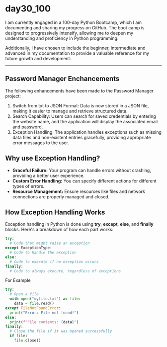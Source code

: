 # day30_100
I am currently engaged in a 100-day Python Bootcamp, which I am documenting and sharing my progress on GitHub. The boot camp is designed to progressively intensify, allowing me to deepen my understanding and proficiency in Python programming.

Additionally, I have chosen to include the beginner, intermediate and advanced in my documentation to provide a valuable reference for my future growth and development.

----------------------------
## Password Manager Enchancements
The following enhancements have been made to the Password Manager project:

1. Switch from txt to JSON Format: Data is now stored in a JSON file, making it easier to manage and retrieve structured data.
2. Search Capability: Users can search for saved credentials by entering the website name, and the application will display the associated email and password.
3. Exception Handling: The application handles exceptions such as missing data files and non-existent entries gracefully, providing appropriate error messages to the user.

## Why use Exception Handling?

- __Graceful Failure:__ Your program can handle errors without crashing, providing a better user experience.
- __Custom Error Handling:__ You can specify different actions for different types of errors.
- __Resource Management:__ Ensure resources like files and network connections are properly managed and closed.

## How Exception Handling Works
Exception handling in Python is done using __try__, __except__, __else__, and __finally__ blocks. Here's a breakdown of how each part works:
```python
try:
  # Code that might raise an exception
except ExceptionType:
  # Code to handle the exception
else:
  # Code to execute if no exception occurs
finally:
  # Code to always execute, regardless of exceptions
```
For Example
```python
try:
  # Open a file
  with open("myfile.txt") as file:
    data = file.read()
except FileNotFoundError:
  print("Error: File not found!")
else:
  print(f"File contents: {data}")
finally:
  # Close the file if it was opened successfully
  if file:
    file.close()
```
